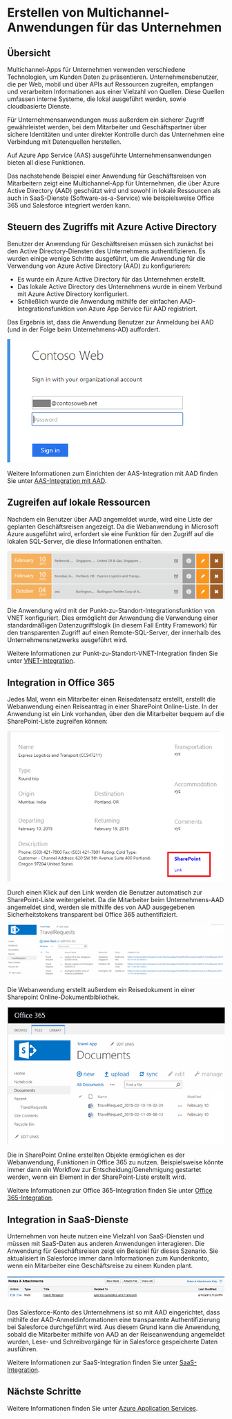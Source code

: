 ﻿<properties 
	pageTitle="Multichannel-Apps für Unternehmen" 
	description="Übersicht darüber, wie eine Multichannel-App sich über lokale Ressourcen und cloudbasierte Softwaredienste erstreckt." 
	services="app-service" 
	documentationCenter="na" 
	authors="stefsch" 
	writer="tdykstra" 
	manager="wpickett" 
	editor="jimbe"/>

<tags 
	ms.service="app-service" 
	ms.workload="web" 
	ms.tgt_pltfrm="na" 
	ms.devlang="na" 
	ms.topic="article" 
	ms.date="02/23/2015" 
	ms.author="stefsch"/>

# Erstellen von Multichannel-Anwendungen für das Unternehmen

## Übersicht

Multichannel-Apps für Unternehmen verwenden verschiedene Technologien, um Kunden Daten zu präsentieren.  Unternehmensbenutzer, die per Web, mobil und über APIs auf Ressourcen zugreifen, empfangen und verarbeiten Informationen aus einer Vielzahl von Quellen.  Diese Quellen umfassen interne Systeme, die lokal ausgeführt werden, sowie
cloudbasierte Dienste.  

Für Unternehmensanwendungen muss außerdem ein sicherer Zugriff gewährleistet werden, bei dem Mitarbeiter und Geschäftspartner über sichere Identitäten und unter direkter Kontrolle durch das Unternehmen eine Verbindung mit Datenquellen herstellen.

Auf Azure App Service (AAS) ausgeführte Unternehmensanwendungen bieten all diese Funktionen.  

Das nachstehende Beispiel einer Anwendung für Geschäftsreisen von Mitarbeitern zeigt eine Multichannel-App für Unternehmen, die über Azure Active Directory (AAD) geschützt wird und sowohl in lokale Ressourcen als auch in SaaS-Dienste (Software-as-a-Service) wie beispielsweise Office 365 und 
Salesforce integriert werden kann.

## <a name="acceptablefiles"></a>Steuern des Zugriffs mit Azure Active Directory

Benutzer der Anwendung für Geschäftsreisen müssen sich zunächst bei den Active Directory-Diensten des Unternehmens authentifizieren.  Es wurden einige wenige Schritte ausgeführt, um die Anwendung für die Verwendung von Azure Active Directory (AAD) zu konfigurieren:

* Es wurde ein Azure Active Directory für das Unternehmen erstellt.
* Das lokale Active Directory des Unternehmens wurde in einem Verbund mit Azure Active Directory konfiguriert.
* Schließlich wurde die Anwendung mithilfe der einfachen AAD-Integrationsfunktion von Azure App Service für AAD registriert. 

Das Ergebnis ist, dass die Anwendung Benutzer zur Anmeldung bei AAD (und in der Folge beim Unternehmens-AD) auffordert.
	
![AAD Login][AADLogin]

Weitere Informationen zum Einrichten der AAS-Integration mit AAD finden Sie unter [AAS-Integration mit AAD][AASIntegrationwithAAD]. 

## <a name="acceptablefiles"></a>Zugreifen auf lokale Ressourcen

Nachdem ein Benutzer über AAD angemeldet wurde, wird eine Liste der geplanten Geschäftsreisen angezeigt.  Da die Webanwendung in Microsoft Azure ausgeführt wird, erfordert sie eine Funktion für den Zugriff auf die lokalen SQL-Server, die diese Informationen enthalten.

![Data from On-premises Sql Server][DatafromOnpremisesSqlServer]

Die Anwendung wird mit der Punkt-zu-Standort-Integrationsfunktion von VNET konfiguriert.  Dies ermöglicht der Anwendung die Verwendung einer standardmäßigen Datenzugriffslogik (in diesem Fall Entity Framework) für den transparenten Zugriff auf einen Remote-SQL-Server, der innerhalb des Unternehmensnetzwerks ausgeführt wird.

Weitere Informationen zur Punkt-zu-Standort-VNET-Integration finden Sie unter [VNET-Integration][VNETIntegration].

## <a name="acceptablefiles"></a>Integration in Office 365

Jedes Mal, wenn ein Mitarbeiter einen Reisedatensatz erstellt, erstellt die Webanwendung einen Reiseantrag in einer SharePoint Online-Liste. In der Anwendung ist ein Link vorhanden, über den die Mitarbeiter bequem auf die SharePoint-Liste zugreifen können:

![SharePoint List Link][SharepointListLink]

Durch einen Klick auf den Link werden die Benutzer automatisch zur SharePoint-Liste weitergeleitet.  Da die Mitarbeiter beim Unternehmens-AAD angemeldet sind, werden sie mithilfe des von AAD ausgegebenen Sicherheitstokens transparent bei Office 365 authentifiziert.

![SharePoint List][SharepointList]

Die Webanwendung erstellt außerdem ein Reisedokument in einer Sharepoint Online-Dokumentbibliothek.

![SharePoint Document Library][SharepointDocumentLibrary]

Die in SharePoint Online erstellten Objekte ermöglichen es der Webanwendung, Funktionen in Office 365 zu nutzen.  Beispielsweise könnte immer dann ein Workflow zur Entscheidung/Genehmigung gestartet werden, wenn ein Element in der SharePoint-Liste erstellt wird.

Weitere Informationen zur Office 365-Integration finden Sie unter [Office 365-Integration][Office365Integration].

## <a name="acceptablefiles"></a>Integration in SaaS-Dienste

Unternehmen von heute nutzen eine Vielzahl von SaaS-Diensten und müssen mit SaaS-Daten aus anderen Anwendungen interagieren.  Die Anwendung für Geschäftsreisen
zeigt ein Beispiel für dieses Szenario.  Sie aktualisiert in Salesforce immer dann Informationen zum Kundenkonto, wenn ein Mitarbeiter eine Geschäftsreise zu einem Kunden plant.

![Salesforce Integration][SalesforceIntegration]

Das Salesforce-Konto des Unternehmens ist so mit AAD eingerichtet, dass mithilfe der AAD-Anmeldinformationen eine transparente Authentifizierung bei Salesforce durchgeführt wird. Aus diesem Grund kann die Anwendung, sobald die Mitarbeiter mithilfe von AAD an der Reiseanwendung angemeldet wurden, Lese- und Schreibvorgänge für in Salesforce gespeicherte Daten ausführen.

Weitere Informationen zur SaaS-Integration finden Sie unter [SaaS-Integration][SaaSIntegration].

## <a name="NextSteps"></a>Nächste Schritte

Weitere Informationen finden Sie unter [Azure Application Services][AzureApplicationServices].
 
[AASIntegrationwithAAD]:http://azure.microsoft.com/blog/2014/11/13/azure-websites-authentication-authorization/
[VNETIntegration]:http://azure.microsoft.com/blog/2014/09/15/azure-websites-virtual-network-integration/ 
[Office365Integration]: app-service-cloud-app-platform.md
[SaaSIntegration]: app-service-cloud-app-platform.md
[AzureApplicationServices]: app-service-cloud-app-platform.md

[AADLogin]: ./media/app-service-enterprise-multichannel-apps/01aAADLogin.png
[DatafromOnpremisesSqlServer]: ./media/app-service-enterprise-multichannel-apps/02aDatafromOnpremisesSqlServer.png
[SharepointListLink]: ./media/app-service-enterprise-multichannel-apps/03aSharepointListLink.png
[SharepointList]: ./media/app-service-enterprise-multichannel-apps/04aSharepointList.png
[SharepointDocumentLibrary]: ./media/app-service-enterprise-multichannel-apps/05aSharepointDocumentLibrary.png
[SalesforceIntegration]: ./media/app-service-enterprise-multichannel-apps/06aSalesforceIntegration.png

<!--HONumber=49-->